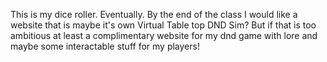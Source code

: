 This is my dice roller. 
Eventually. By the end of the class I would like a website that is maybe it's own Virtual Table top DND Sim?
But if that is too ambitious at least a complimentary website for my dnd game with lore and maybe some interactable stuff
for my players!
